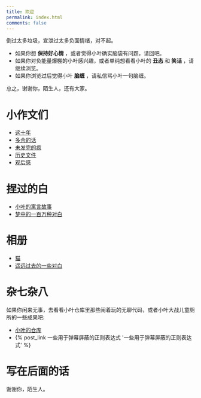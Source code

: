 ```yaml
---
title: 欢迎
permalink: index.html
comments: false
---
```


倒过太多垃圾，宣泄过太多负面情绪，对不起。

- 如果你想 **保持好心情** ，或者觉得小叶确实脑袋有问题，请回吧。
- 如果你对负能量爆棚的小叶感兴趣，或者单纯想看看小叶的 **丑态** 和 **笑话** ，请继续浏览。
- 如果你浏览过后觉得小叶 **脑缠** ，请私信骂小叶一句脑缠。

总之，谢谢你，陌生人，还有大家。

# 小作文们

- [这十年](/这十年/)
- [多余的话](/多余的话/)
- [未发完的疯](/未发完的疯/)
- [历史文件](/历史文件/)
- [观后感](/categories/观后感/)

# 捏过的白

- [小叶的寓言故事](/小叶的寓言故事/)
- [梦中的一百万种对白](/梦中的一百万种对白/)

# 相册

- [猫](/albums/)
- [遥远过去的一些对白](/albums/)

# 杂七杂八

如果你闲来无事，去看看小叶仓库里那些闹着玩的无聊代码，或者小叶大战儿童厕所的一些成果吧:

- [小叶的仓库](https://github.com/Lingxuan-Ye?tab=repositories)
- {% post_link 一些用于弹幕屏蔽的正则表达式 '一些用于弹幕屏蔽的正则表达式' %}

# 写在后面的话

谢谢你，陌生人。
